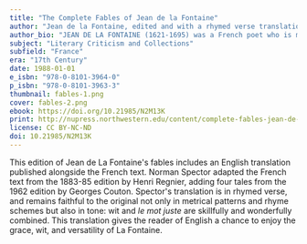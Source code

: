 ```yaml
---
title: "The Complete Fables of Jean de la Fontaine"
author: "Jean de la Fontaine, edited and with a rhymed verse translation by Norman B. Spector"
author_bio: "JEAN DE LA FONTAINE (1621-1695) was a French poet who is most well-known for his fables, which are regarded as classics of French literature. NORMAN B. SPECTOR (1921-1986) earned a Ph.D. in French from the University of Pennsylvania and was a professor of French and chair of the French and Italian Languages Department at Northwestern University. He was also the translator of The Romance of Tristan and Isolt (1973)"
subject: "Literary Criticism and Collections"
subfield: "France"
era: "17th Century"
date: 1988-01-01
e_isbn: "978-0-8101-3964-0"
p_isbn: "978-0-8101-3963-3"
thumbnail: fables-1.png
cover: fables-2.png
ebook: https://doi.org/10.21985/N2M13K
print: http://nupress.northwestern.edu/content/complete-fables-jean-de-la-fontaine-1
license: CC BY-NC-ND
doi: 10.21985/N2M13K
---
```

This edition of Jean de La Fontaine's fables includes an English translation published alongside the French text. Norman Spector adapted the French text from the 1883-85 edition by Henri Regnier, adding four tales from the 1962 edition by Georges Couton. Spector's translation is in rhymed verse, and remains faithful to the original not only in metrical patterns and rhyme schemes but also in tone: wit and _le mot juste_ are skillfully and wonderfully combined. This translation gives the reader of English a chance to enjoy the grace, wit, and versatility of La Fontaine.
